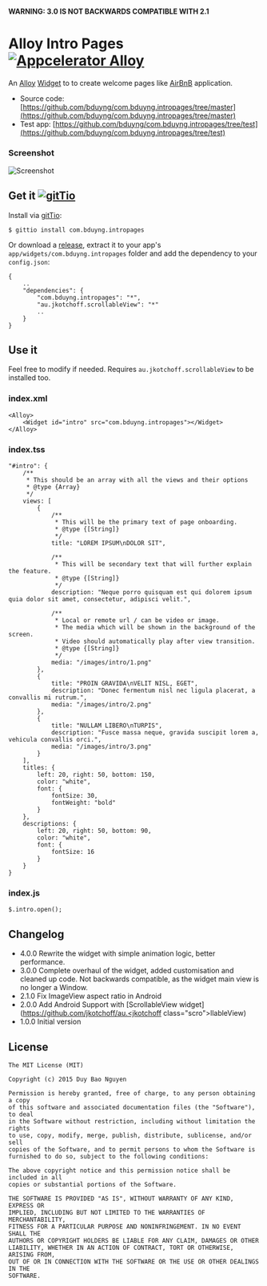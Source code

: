 ####  WARNING: 3.0 IS NOT BACKWARDS COMPATIBLE WITH 2.1

# Alloy Intro Pages [![Appcelerator Alloy](http://www-static.appcelerator.com/badges/alloy-git-badge-sq.png)](http://appcelerator.com/alloy/)

An [Alloy](http://appcelerator.com/alloy) [Widget](http://docs.appcelerator.com/titanium/latest/#!/guide/Alloy_Widgets) to to create welcome pages like [AirBnB](https://itunes.apple.com/us/app/airbnb/id401626263?mt=8) application.

* Source code: [https://github.com/bduyng/com.bduyng.intropages/tree/master](https://github.com/bduyng/com.bduyng.intropages/tree/master)
* Test app: [https://github.com/bduyng/com.bduyng.intropages/tree/test](https://github.com/bduyng/com.bduyng.intropages/tree/test)

### Screenshot
![Screenshot](https://github.com/bduyng/com.bduyng.intropages/blob/test/demo.gif?raw=true)

## Get it [![gitTio](http://gitt.io/badge.png)](http://gitt.io/component/com.bduyng.intropages)

Install via [gitTio](http://gitt.io/component/com.bduyng.intropages):

    $ gittio install com.bduyng.intropages

Or download a [release](https://github.com/bduyng/com.bduyng.intropages/releases), extract it to your app's `app/widgets/com.bduyng.intropages` folder and add the dependency to your `config.json`:

    {
        ..
        "dependencies": {
            "com.bduyng.intropages": "*",
            "au.jkotchoff.scrollableView": "*"
            ..
        }
    }   

## Use it

Feel free to modify if needed.
Requires `au.jkotchoff.scrollableView` to be installed too.

### index.xml

    <Alloy>
        <Widget id="intro" src="com.bduyng.intropages"></Widget>
    </Alloy>


### index.tss

    "#intro": {
        /**
         * This should be an array with all the views and their options
         * @type {Array}
         */
        views: [
            {
                /**
                 * This will be the primary text of page onboarding.
                 * @type {[String]}
                 */
                title: "LOREM IPSUM\nDOLOR SIT",
                
                /**
                 * This will be secondary text that will further explain the feature.
                 * @type {[String]}
                 */
                description: "Neque porro quisquam est qui dolorem ipsum quia dolor sit amet, consectetur, adipisci velit.",
                
                /**
                 * Local or remote url / can be video or image.
                 * The media which will be shown in the background of the screen.
                 * Video should automatically play after view transition.
                 * @type {[String]}
                 */
                media: "/images/intro/1.png"
            },
            {
                title: "PROIN GRAVIDA\nVELIT NISL, EGET",
                description: "Donec fermentum nisl nec ligula placerat, a convallis mi rutrum.",
                media: "/images/intro/2.png"
            },
            {
                title: "NULLAM LIBERO\nTURPIS",
                description: "Fusce massa neque, gravida suscipit lorem a, vehicula convallis orci.",
                media: "/images/intro/3.png"
            }
        ],
        titles: {
            left: 20, right: 50, bottom: 150,
            color: "white",
            font: {
                fontSize: 30,
                fontWeight: "bold"
            }
        },
        descriptions: {
            left: 20, right: 50, bottom: 90,
            color: "white",
            font: {
                fontSize: 16
            }
        }
    }


### index.js
    $.intro.open();

## Changelog

* 4.0.0 Rewrite the widget with simple animation logic, better performance.
* 3.0.0 Complete overhaul of the widget, added customisation and cleaned up code. Not backwards compatible, as the widget main view is no longer a Window.
* 2.1.0 Fix ImageView aspect ratio in Android
* 2.0.0 Add Android Support with [ScrollableView widget](https://github.com/jkotchoff/au.<jkotchoff class="scro"></jkotchoff>llableView)
* 1.0.0 Initial version

 
## License

    The MIT License (MIT)
    
    Copyright (c) 2015 Duy Bao Nguyen
    
    Permission is hereby granted, free of charge, to any person obtaining a copy
    of this software and associated documentation files (the "Software"), to deal
    in the Software without restriction, including without limitation the rights
    to use, copy, modify, merge, publish, distribute, sublicense, and/or sell
    copies of the Software, and to permit persons to whom the Software is
    furnished to do so, subject to the following conditions:
    
    The above copyright notice and this permission notice shall be included in all
    copies or substantial portions of the Software.
    
    THE SOFTWARE IS PROVIDED "AS IS", WITHOUT WARRANTY OF ANY KIND, EXPRESS OR
    IMPLIED, INCLUDING BUT NOT LIMITED TO THE WARRANTIES OF MERCHANTABILITY,
    FITNESS FOR A PARTICULAR PURPOSE AND NONINFRINGEMENT. IN NO EVENT SHALL THE
    AUTHORS OR COPYRIGHT HOLDERS BE LIABLE FOR ANY CLAIM, DAMAGES OR OTHER
    LIABILITY, WHETHER IN AN ACTION OF CONTRACT, TORT OR OTHERWISE, ARISING FROM,
    OUT OF OR IN CONNECTION WITH THE SOFTWARE OR THE USE OR OTHER DEALINGS IN THE
    SOFTWARE.
